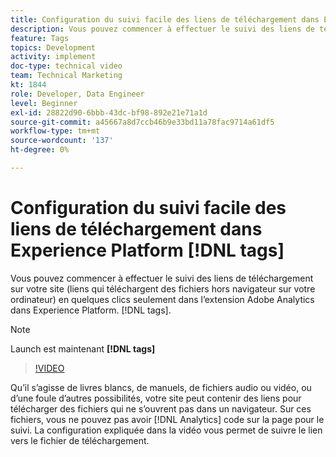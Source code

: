 ```yaml
---
title: Configuration du suivi facile des liens de téléchargement dans Experience Platform [!DNL tags]
description: Vous pouvez commencer à effectuer le suivi des liens de téléchargement sur votre site (liens qui téléchargent des fichiers hors navigateur sur votre ordinateur) en quelques clics seulement dans l’extension Adobe Analytics dans Experience Platform. [!DNL tags].
feature: Tags
topics: Development
activity: implement
doc-type: technical video
team: Technical Marketing
kt: 1844
role: Developer, Data Engineer
level: Beginner
exl-id: 28822d90-6bbb-43dc-bf98-892e21e71a1d
source-git-commit: a45667a8d7ccb46b9e33bd11a78fac9714a61df5
workflow-type: tm+mt
source-wordcount: '137'
ht-degree: 0%

---
```


# Configuration du suivi facile des liens de téléchargement dans Experience Platform [!DNL tags]

Vous pouvez commencer à effectuer le suivi des liens de téléchargement sur votre site (liens qui téléchargent des fichiers hors navigateur sur votre ordinateur) en quelques clics seulement dans l’extension Adobe Analytics dans Experience Platform. [!DNL tags].

>[!NOTE]
>
> Launch est maintenant **[!DNL tags]**

>[!VIDEO](https://video.tv.adobe.com/v/25762/?quality=12&learn=on)

Qu’il s’agisse de livres blancs, de manuels, de fichiers audio ou vidéo, ou d’une foule d’autres possibilités, votre site peut contenir des liens pour télécharger des fichiers qui ne s’ouvrent pas dans un navigateur. Sur ces fichiers, vous ne pouvez pas avoir [!DNL Analytics] code sur la page pour le suivi. La configuration expliquée dans la vidéo vous permet de suivre le lien vers le fichier de téléchargement.
